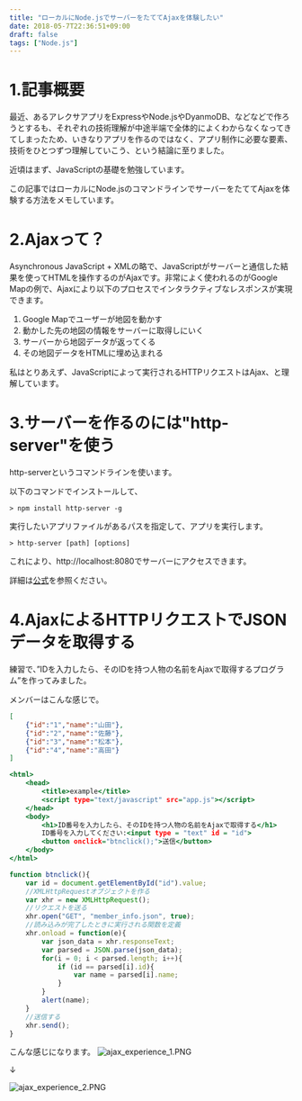```yaml
---
title: "ローカルにNode.jsでサーバーをたててAjaxを体験したい"
date: 2018-05-7T22:36:51+09:00
draft: false
tags: ["Node.js"]
---
```

# 1.記事概要

最近、あるアレクサアプリをExpressやNode.jsやDyanmoDB、などなどで作ろうとするも、それぞれの技術理解が中途半端で全体的によくわからなくなってきてしまったため、いきなりアプリを作るのではなく、アプリ制作に必要な要素、技術をひとつずつ理解していこう、という結論に至りました。

近頃はまず、JavaScriptの基礎を勉強しています。

この記事ではローカルにNode.jsのコマンドラインでサーバーをたててAjaxを体験する方法をメモしています。

# 2.Ajaxって？

Asynchronous JavaScript + XMLの略で、JavaScriptがサーバーと通信した結果を使ってHTMLを操作するのがAjaxです。非常によく使われるのがGoogle Mapの例で、Ajaxにより以下のプロセスでインタラクティブなレスポンスが実現できます。

1. Google Mapでユーザーが地図を動かす
2. 動かした先の地図の情報をサーバーに取得しにいく
3. サーバーから地図データが返ってくる
4. その地図データをHTMLに埋め込まれる

私はとりあえず、JavaScriptによって実行されるHTTPリクエストはAjax、と理解しています。

# 3.サーバーを作るのには"http-server"を使う

http-serverというコマンドラインを使います。

以下のコマンドでインストールして、

```
> npm install http-server -g
```

実行したいアプリファイルがあるパスを指定して、アプリを実行します。

```
> http-server [path] [options]
```

これにより、http://localhost:8080でサーバーにアクセスできます。

詳細は[公式](https://www.npmjs.com/package/http-server)を参照ください。

# 4.AjaxによるHTTPリクエストでJSONデータを取得する

練習で、”IDを入力したら、そのIDを持つ人物の名前をAjaxで取得するプログラム”を作ってみました。

メンバーはこんな感じで。

```member_info.json
[
    {"id":"1","name":"山田"},
    {"id":"2","name":"佐藤"},
    {"id":"3","name":"松本"},
    {"id":"4","name":"高田"}
]
```

```index.html
<html>
    <head>
        <title>example</title>
        <script type="text/javascript" src="app.js"></script>
    </head>
    <body>
        <h1>ID番号を入力したら、そのIDを持つ人物の名前をAjaxで取得する</h1>
        ID番号を入力してください:<input type = "text" id = "id">
        <button onclick="btnclick();">送信</button>
    </body>
</html>
```

```app.js
function btnclick(){
    var id = document.getElementById("id").value;
    //XMLHttpRequestオブジェクトを作る
    var xhr = new XMLHttpRequest();
    //リクエストを送る
    xhr.open("GET", "member_info.json", true);
    //読み込みが完了したときに実行される関数を定義
    xhr.onload = function(e){
        var json_data = xhr.responseText;
        var parsed = JSON.parse(json_data);
        for(i = 0; i < parsed.length; i++){
            if (id == parsed[i].id){
                var name = parsed[i].name;
            }
        }
        alert(name);
    }
    //送信する
    xhr.send();
}
```

こんな感じになります。
![ajax_experience_1.PNG](/images/ajax_experience_1.PNG)

↓

![ajax_experience_2.PNG](/images/ajax_experience_2.PNG)